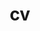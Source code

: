 ---
layout: cv
permalink: /cv/
title: cv
nav: true
nav_order: 4 
cv_pdf: cv.pdf
toc:
  sidebar: left
---